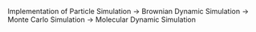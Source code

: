 Implementation of Particle Simulation 
-> Brownian Dynamic Simulation
-> Monte Carlo Simulation
-> Molecular Dynamic Simulation
